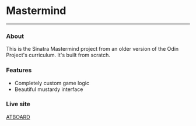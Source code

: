 # Mastermind
---
### About
This is the Sinatra Mastermind project from an older version of the Odin Project's curriculum.  It's built from scratch.

### Features
* Completely custom game logic
* Beautiful mustardy interface

### Live site
[ATBOARD](https://fathomless-hamlet-27834.herokuapp.com/)